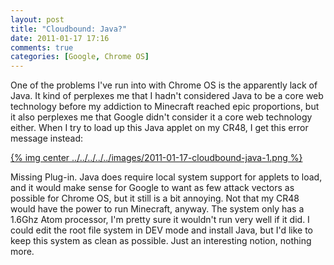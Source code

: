 ```yaml
---
layout: post
title: "Cloudbound: Java?"
date: 2011-01-17 17:16
comments: true
categories: [Google, Chrome OS]
---
```


One of the problems I've run into with Chrome OS is the apparently lack of Java. It kind of perplexes me that I hadn't considered Java to be a core web technology before my addiction to Minecraft reached epic proportions, but it also perplexes me that Google didn't consider it a core web technology either. When I try to load up this Java applet on my CR48, I get this error message instead:

[{% img center ../../../../../images/2011-01-17-cloudbound-java-1.png %}](../../../../../images/2011-01-17-cloudbound-java-1-full.png)

Missing Plug-in. Java does require local system support for applets to load, and it would make sense for Google to want as few attack vectors as possible for Chrome OS, but it still is a bit annoying. Not that my CR48 would have the power to run Minecraft, anyway. The system only has a 1.6Ghz Atom processor, I'm pretty sure it wouldn't run very well if it did. I could edit the root file system in DEV mode and install Java, but I'd like to keep this system as clean as possible. Just an interesting notion, nothing more. 